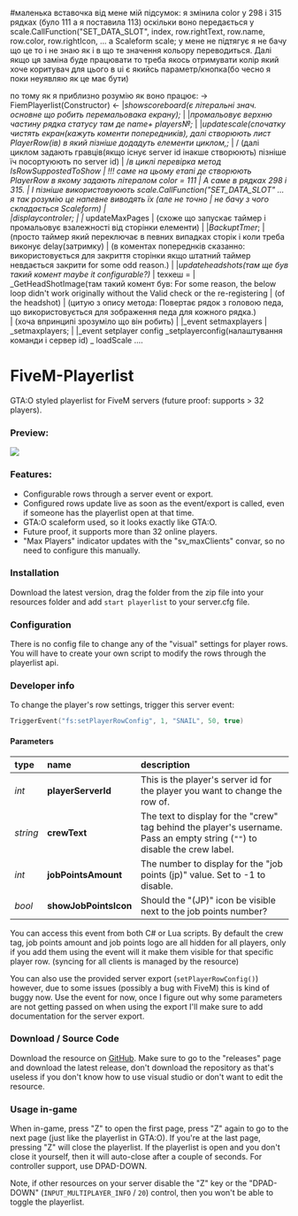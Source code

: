 #маленька вставочка від мене
мій підсумок: я змінила color у 298 і 315 рядках (було 111 а я поставила 113)
оскільки воно передається у scale.CallFunction("SET_DATA_SLOT", index, row.rightText, row.name, row.color, row.rightIcon, ...
а  Scaleform scale; у мене не підтягує я не бачу що це то і не знаю як і в що те значення кольору переводиться.
Далі якщо ця заміна буде працювати то треба якось отримувати колір який хоче коритувач для цього в ui є якийсь параметр/кнопка(бо чесно я поки
неуявляю як це має бути) 


по тому як я приблизно розумію як воно працює:
  -> FiemPlayerlist(Constructor) <-
 |_showscoreboard(є літеральні знач. основне що робить перемальовака екрану);_
 |   |_промальовує верхню частину рядка статусу там де name+ players№;_
 |         |_updatescale(спочатку чистять екран(кажуть коменти попередників), далі створюють лист PlayerRow(ів) в який пізніше додадуть елементи циклом,;_ 
 |                                          /   (далі циклом задають гравців(якщо існує server id інакше створюють) пізніше їч посортуюють по server id)
 |                                          /_в циклі перевірка метод IsRowSuppostedToShow 
 |                    !!! саме на цьому етапі де створюють PlayerRow в якому задають літералом color = 111
 |                    А саме в рядках 298 і 315.
 |                    І пізніше використовуюють scale.CallFunction("SET_DATA_SLOT" ... я так розумію це напевне виводять їх (але не точно 
 |                    не бачу з чого складається Scaleform)
 |              
 |_displaycontroler_;
 |     |_ updateMaxPages
 |   (схоже що запускає таймер і промальовує взалежності від сторінки елементи)
 |
 |_BackuptTmer_;
 |       (просто таймер який переключає в певних випадках сторік і коли треба виконує delay(затримку)
 |       (в коментах попереднків сказанно: використовується для закриття сторінки якщо штатний таймер невдається закрити for some odd reason.)
 |
 |_updateheadshots(там ще був такий комент maybe it configurable?)_
 | texкеш = 
 |    \_GetHeadShotImage(там такий комент був: For some reason, the below loop didn't work originally without the Valid check or the re-registering
 |                       (of the headshot)
 |                       (цитую з опису метода: Повертає рядок з головою педа, що використовується для зображення педа для кожного рядка.)               
 |                       (хоча впринципі зрозуміло що він робить)
 |
 |_event setmaxplayers
 |             \_setmaxplayers;
 |
 |_event setplayer config
             \_setplayerconfig(налаштування команди  і сервер id)
                      \_ loadScale ....



# FiveM-Playerlist
GTA:O styled playerlist for FiveM servers (future proof: supports > 32 players).

### Preview:

![](https://www.vespura.com/hi/i/2018-05-10_20-49_%25pn_2847cbc57cd7dffc8f.png)

### Features:

- Configurable rows through a server event or export.
- Configured rows update live as soon as the event/export is called, even if someone has the playerlist open at that time.
- GTA:O scaleform used, so it looks exactly like GTA:O.
- Future proof, it supports more than 32 online players.
- "Max Players" indicator updates with the "sv_maxClients" convar, so no need to configure this manually.

### Installation

Download the latest version, drag the folder from the zip file into your resources folder and add `start playerlist` to your server.cfg file.


### Configuration

There is no config file to change any of the "visual" settings for player rows. You will have to create your own script to modify the rows through the playerlist api.


### Developer info

To change the player's row settings, trigger this server event:
```lua
TriggerEvent("fs:setPlayerRowConfig", 1, "SNAIL", 50, true)
```


#### Parameters

|type|name|description|
|:-|:-|:-|
|_int_|**playerServerId**|This is the player's server id for the player you want to change the row of.|
|_string_|**crewText**|The text to display for the "crew" tag behind the player's username. Pass an empty string (`""`) to disable the crew label.|
|_int_|**jobPointsAmount**|The number to display for the "job points (jp)" value. Set to -1 to disable.|
|_bool_|**showJobPointsIcon**|Should the "(JP)" icon be visible next to the job points number?|


You can access this event from both C# or Lua scripts. By default the crew tag, job points amount and job points logo are all hidden for all players, only if you add them using the event will it make them visible for that specific player row. (syncing for all clients is managed by the resource)


You can also use the provided server export (`setPlayerRowConfig()`) however, due to some issues (possibly a bug with FiveM) this is kind of buggy now. Use the event for now, once I figure out why some parameters are not getting passed on when using the export I'll make sure to add documentation for the server export.


### Download / Source Code

Download the resource on [GitHub](https://github.com/TomGrobbe/FiveM-Playerlist). Make sure to go to the "releases" page and download the latest release, don't download the repository as that's useless if you don't know how to use visual studio or don't want to edit the resource.


### Usage in-game

When in-game, press "Z" to open the first page, press "Z" again to go to the next page (just like the playerlist in GTA:O). If you're at the last page, pressing "Z" will close the playerlist. If the playerlist is open and you don't close it yourself, then it will auto-close after a couple of seconds.
For controller support, use DPAD-DOWN.

Note, if other resources on your server disable the "Z" key or the "DPAD-DOWN" (`INPUT_MULTIPLAYER_INFO` / `20`) control, then you won't be able to toggle the playerlist.
